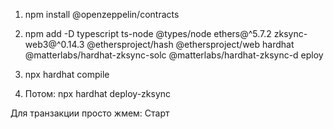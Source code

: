 1) npm install @openzeppelin/contracts 

2) npm add -D typescript ts-node @types/node ethers@^5.7.2 zksync-web3@^0.14.3 @ethersproject/hash @ethersproject/web hardhat @matterlabs/hardhat-zksync-solc @matterlabs/hardhat-zksync-d
eploy

3) npx hardhat compile

4) Потом: npx hardhat deploy-zksync

Для транзакции просто жмем: Старт
